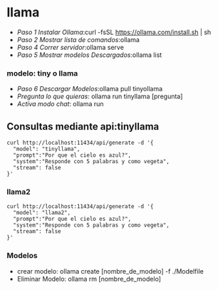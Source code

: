 # llama
- *Paso 1 Instalar Ollama*:curl -fsSL https://ollama.com/install.sh | sh 
- *Paso 2 Mostrar lista de comandos*:ollama
- *Paso 4 Correr servidor*:ollama serve
- *Paso 5 Mostrar modelos Descargados*:ollama list

### modelo: tiny o llama
- *Paso 6 Descargar Modelos*:ollama pull tinyollama
- *Pregunta lo que quieras*: ollama run tinyllama [pregunta]
- *Activa modo chat*: ollama run 
## Consultas mediante api:tinyllama 
```
curl http://localhost:11434/api/generate -d '{
  "model": "tinyllama",
  "prompt":"Por que el cielo es azul?",
  "system":"Responde con 5 palabras y como vegeta",
  "stream": false
}'
```
### llama2
```
curl http://localhost:11434/api/generate -d '{
  "model": "llama2",
  "prompt":"Por que el cielo es azul?",
  "system":"Responde con 5 palabras y como vegeta",
  "stream": false
}'
```
### Modelos 
- crear modelo: ollama create [nombre_de_modelo] -f ./Modelfile
- Eliminar Modelo: ollama rm [nombre_de_modelo]